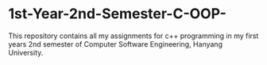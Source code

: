 # 1st-Year-2nd-Semester-C-OOP-
This repository contains all my assignments for c++ programming in my first years 2nd semester of Computer Software Engineering, Hanyang University.
